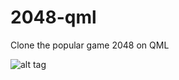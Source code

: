 2048-qml
========

Clone the popular game 2048 on QML

![alt tag](http://habrastorage.org/files/3f3/67b/6c5/3f367b6c5b0c4502889bb82416f69a97.png)
